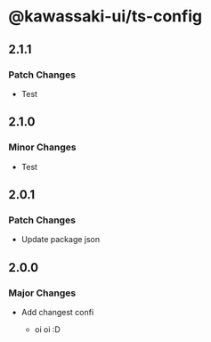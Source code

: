 # @kawassaki-ui/ts-config

## 2.1.1

### Patch Changes

- Test

## 2.1.0

### Minor Changes

- Test

## 2.0.1

### Patch Changes

- Update package json

## 2.0.0

### Major Changes

- Add changest confi

  - oi oi :D

